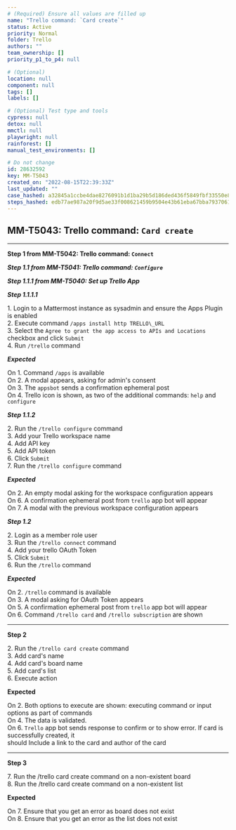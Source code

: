 ```yaml
---
# (Required) Ensure all values are filled up
name: "Trello command: `Card create`"
status: Active
priority: Normal
folder: Trello
authors: ""
team_ownership: []
priority_p1_to_p4: null

# (Optional)
location: null
component: null
tags: []
labels: []

# (Optional) Test type and tools
cypress: null
detox: null
mmctl: null
playwright: null
rainforest: []
manual_test_environments: []

# Do not change
id: 28632592
key: MM-T5043
created_on: "2022-08-15T22:39:33Z"
last_updated: ""
case_hashed: a32845a1ccbe4dae8276091b1d1ba29b5d186ded436f5849fbf33550e8318e4e2adbd8d2245d30c981cc34ef98a569d4
steps_hashed: edb77ae987a20f9d5ae33f008621459b9504e43b61eba67bba7937061542dc5e3f39360612b10c53024569df3d69db08
---
```


<!-- (Auto-generated) Based on frontmatter's "key" and "name" -->

## MM-T5043: Trello command: `Card create`

---

**Step 1 from MM-T5042: Trello command: `Connect`**

<!-- (Auto-generated) Note: Steps 1.1 to 1.2 should not be updated here. Instead, modify directly to the referenced MM-T5042 test case. -->

_**Step 1.1 from MM-T5041: Trello command: `Configure`**_

<!-- (Auto-generated) Note: Steps 1.1.1 to 1.1.2 should not be updated here. Instead, modify directly to the referenced MM-T5041 test case. -->

_**Step 1.1.1 from MM-T5040: Set up Trello App**_

<!-- (Auto-generated) Note: Step 1.1.1.1 should not be updated here. Instead, modify directly to the referenced MM-T5040 test case. -->

_**Step 1.1.1.1**_

1\. Login to a Mattermost instance as sysadmin and ensure the Apps Plugin is enabled\
2\. Execute command `/apps install http TRELLO\_URL`\
3\. Select the `Agree to grant the app access to APIs and Locations` checkbox and click `Submit`\
4\. Run `/trello` command

_**Expected**_

On 1. Command `/apps` is available\
On 2. A modal appears, asking for admin's consent\
On 3. The `appsbot` sends a confirmation ephemeral post\
On 4. Trello icon is shown, as two of the additional commands: `help` and `configure`

_**Step 1.1.2**_

2\. Run the `/trello configure` command\
3\. Add your Trello workspace name\
4\. Add API key\
5\. Add API token\
6\. Click `Submit`\
7\. Run the `/trello configure` command

_**Expected**_

On 2. An empty modal asking for the workspace configuration appears\
On 6. A confirmation ephemeral post from `trello` app bot will appear\
On 7. A modal with the previous workspace configuration appears

_**Step 1.2**_

2\. Login as a member role user\
3\. Run the `/trello connect` command\
4\. Add your trello OAuth Token\
5\. Click `Submit`\
6\. Run the `/trello` command

_**Expected**_

On 2. `/trello` command is available\
On 3. A modal asking for OAuth Token appears\
On 5. A confirmation ephemeral post from `trello` app bot will appear\
On 6. Command `/trello card` and `/trello subscription` are shown

---

**Step 2**

2\. Run the `/trello card create` command\
3\. Add card's name\
4\. Add card's board name\
5\. Add card's list\
6\. Execute action

**Expected**

On 2. Both options to execute are shown: executing command or input options as part of commands\
On 4. The data is validated.\
On 6. `Trello` app bot sends response to confirm or to show error. If card is successfully created, it\
should Include a link to the card and author of the card

---

**Step 3**

7\. Run the /trello card create command on a non-existent board\
8\. Run the /trello card create command on a non-existent list

**Expected**

On 7. Ensure that you get an error as board does not exist\
On 8. Ensure that you get an error as the list does not exist
